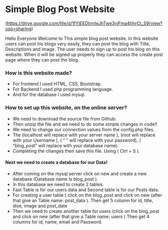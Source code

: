 # Simple Blog Post Website

(https://drive.google.com/file/d/1fYiEEDtnnIeJhTwe3vjFma4tjhrCt_S9/view?usp=sharing)

<P>Hello Everyone Welcome to This simple blog post website. In this website users can post his blogs very easily, they can post the blog with Title, Descriptions and image. The user needs to sign up to post his blog on this website. When it will be signed up properly they can access the create post page where they can post the blog. </p>

<h3>How is this website made?</h3>
<ul> 
  <li>For frontend I used HTML, CSS, Bootstrap.</li> 
  <li>For Backend I used php programming language.</li> 
  <li>And for the database I used mysql.</li> 
</ul>

<h3>How to set up this website, on the online server?</h3>
<ul> 
  <li>We need to download the source file from Github:</li> 
  <li>Then unzip the file and we need to do some simple changes in code!!</li> 
  <li>We need to change our connection values from the config.php files.</li>
  <li>The (localhost will replace with your server name ), (root will replace with your Username ), ( “ ” will replace with your password),  ( “blog_post” will replace with your database name).</li> 
  <li>Completing the changes then save this file. Using ( Ctrl + S ).</li> 
</ul>

<h4>Next we need to create a database for our Data!</h4>
<ul> 
  <li>After coming on the mysql server click on new and create a new database (Database name Is blog_post ).</li> 
  <li>In this database we need to create 2 tables. </li> 
  <li>Fast Table is for our users data  and Second table is for our Posts data.</li> 
  <li>For creating a user table ( click on the blog_post and click on new (after that give an Table name: post_data ). Then get 5 column for id, title, dise, image and   post_date</li> 
  <li>Then we need to create another table for users (click on the blog_post and click on new (after that give a Table name: users ) Then get 4 columns for id, name,     email and Password.</li> 
</ul>
